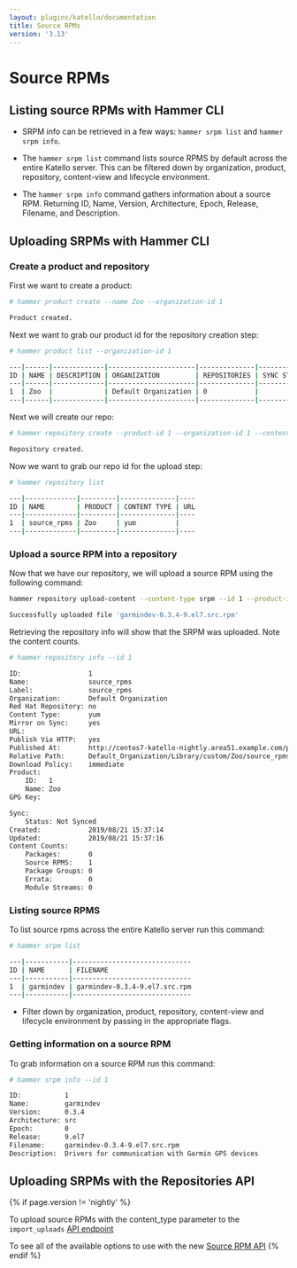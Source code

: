 ```yaml
---
layout: plugins/katello/documentation
title: Source RPMs
version: '3.13'
---
```


# Source RPMs

## Listing source RPMs with Hammer CLI

* SRPM info can be retrieved in a few ways: `hammer srpm list` and `hammer srpm info`.

* The `hammer srpm list` command lists source RPMS by default across the entire Katello server. This can be filtered down by organization, product, repository, content-view and lifecycle environment.

* The `hammer srpm info` command gathers information about a source RPM. Returning ID, Name, Version, Architecture, Epoch, Release, Filename, and Description.

## Uploading SRPMs with Hammer CLI

### Create a product and repository

First we want to create a product:

```bash
# hammer product create --name Zoo --organization-id 1

Product created.
```

Next we want to grab our product id for the repository creation step:

```bash
# hammer product list --organization-id 1

---|------|-------------|----------------------|--------------|-----------
ID | NAME | DESCRIPTION | ORGANIZATION         | REPOSITORIES | SYNC STATE
---|------|-------------|----------------------|--------------|-----------
1  | Zoo  |             | Default Organization | 0            |
---|------|-------------|----------------------|--------------|-----------
```

Next we will create our repo:

```bash
# hammer repository create --product-id 1 --organization-id 1 --content-type yum --name source_rpms --publish-via-http yes

Repository created.
```

Now we want to grab our repo id for the upload step:

```bash
# hammer repository list

---|-------------|---------|--------------|----
ID | NAME        | PRODUCT | CONTENT TYPE | URL
---|-------------|---------|--------------|----
1  | source_rpms | Zoo     | yum          |
---|-------------|---------|--------------|----
```

### Upload a source RPM into a repository

Now that we have our repository, we will upload a source RPM using the following command:

```bash
hammer repository upload-content --content-type srpm --id 1 --product-id 1 --path /root/garmindev-0.3.4-9.el7.src.rpm

Successfully uploaded file 'garmindev-0.3.4-9.el7.src.rpm'
```

Retrieving the repository info will show that the SRPM was uploaded. Note the content counts.

```bash
# hammer repository info --id 1

ID:                 1
Name:               source_rpms
Label:              source_rpms
Organization:       Default Organization
Red Hat Repository: no
Content Type:       yum
Mirror on Sync:     yes
URL:
Publish Via HTTP:   yes
Published At:       http://centos7-katello-nightly.area51.example.com/pulp/repos/Default_Organization/Library/custom/Zoo/source_rpms/
Relative Path:      Default_Organization/Library/custom/Zoo/source_rpms
Download Policy:    immediate
Product:
    ID:   1
    Name: Zoo
GPG Key:

Sync:
    Status: Not Synced
Created:            2019/08/21 15:37:14
Updated:            2019/08/21 15:37:16
Content Counts:
    Packages:       0
    Source RPMS:    1
    Package Groups: 0
    Errata:         0
    Module Streams: 0
```

### Listing source RPMS

To list source rpms across the entire Katello server run this command:

```bash
# hammer srpm list

---|-----------|------------------------------
ID | NAME      | FILENAME
---|-----------|------------------------------
1  | garmindev | garmindev-0.3.4-9.el7.src.rpm
---|-----------|------------------------------
```

* Filter down by organization, product, repository, content-view and lifecycle environment by passing in the appropriate flags.

### Getting information on a source RPM

To grab information on a source RPM run this command:

```bash
# hammer srpm info --id 1

ID:           1
Name:         garmindev
Version:      0.3.4
Architecture: src
Epoch:        0
Release:      9.el7
Filename:     garmindev-0.3.4-9.el7.src.rpm
Description:  Drivers for communication with Garmin GPS devices
```

## Uploading SRPMs with the Repositories API

{% if page.version != 'nightly' %}

To upload source RPMs with the content_type parameter to the `import_uploads` [API endpoint](https://theforeman.org/plugins/katello/3.13/api/apidoc/v2/repositories/import_uploads.html)

To see all of the available options to use with the new [Source RPM API](https://theforeman.org/plugins/katello/{{page.version}}/api/apidoc/v2/srpms.html)
{% endif %}